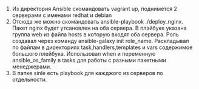 1. Из директория Ansible скомандовать vagrant up, поднимется 2 серверами с именами redhat и debian
2. Отсюда же можно скомандовать ansible-playbook ./deploy_nginx. Пакет nginx будет утсановлен на оба сервера.
    В плэйбуке указана группа web из файла hosts в которую входят оба сервера.
    Роль создавал через команду ansible-galaxy init role_name.
    Раскладывал по файлам в директориях task,handlers,templates и vars содержимое большого плейбука.
    Использовал when и переменную ansible_os_family в tasks для работы с разными пакетными менеджерами.
3. В папке sinle есть playbook для кажджого из серверов по отдельности.

